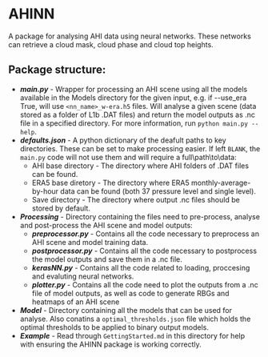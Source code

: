 # AHINN
A package for analysing AHI data using neural networks. These networks can retrieve a cloud mask, cloud phase and cloud top heights.

## Package structure:
* ***main.py*** - Wrapper for processing an AHI scene using all the models available in the Models directory for the given input, e.g. if --use_era True, will use `<nn_name>_w-era.h5` files. Will analyse a given scene (data stored as a folder of L1b .DAT files) and return the model outputs as .nc file in a specified directory. For more information, run `python main.py --help`.
* ***defaults.json*** - A python dictionary of the deafult paths to key directories. These can be set to make processing easier. If left `BLANK`, the `main.py` code will not use them and will require a full\path\to\data:
  * AHI base directory - The directory where AHI folders of .DAT files can be found.
  * ERA5 base diretory - The directory where ERA5 monthly-average-by-hour data can be found (both 37 pressure level and single level).
  * Save directory - The directory where output .nc files should be stored by default.
* ***Processing*** - Directory containing the files need to pre-process, analyse and post-process the AHI scene and model outputs:
  * ***preprocessor.py*** - Contains all the code necessary to preprocess an AHI scene and model training data.
  * ***postprocessor.py*** - Contains all the code necessary to postprocess the model outputs and save them in a .nc file.
  * ***kerasNN.py*** - Contains all the code related to loading, proccesing and evaluting neural networks.
  * ***plotter.py*** - Contains all the code need to plot the outputs from a .nc file of model outputs, as well as code to generate RBGs and heatmaps of an AHI scene
* ***Model*** - Directory containing all the models that can be used for analyse. Also conatins a `optimal_thresholds.json` file which holds the optimal thresholds to be applied to binary output models.
* ***Example*** - Read through `GettingStarted.md` in this directory for help with ensuring the AHINN package is working correctly.

